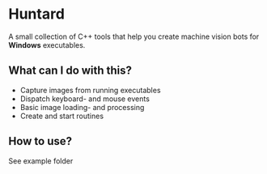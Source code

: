 # Huntard
A small collection of C++ tools that help you create machine vision bots for <b>Windows</b> executables.

## What can I do with this?

- Capture images from running executables
- Dispatch keyboard- and mouse events
- Basic image loading- and processing
- Create and start routines

## How to use?
See example folder


